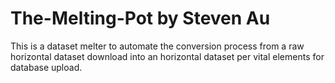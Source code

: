 # The-Melting-Pot by Steven Au

This is a dataset melter to automate the conversion process from a raw horizontal dataset download into an horizontal dataset per vital elements for database upload.
